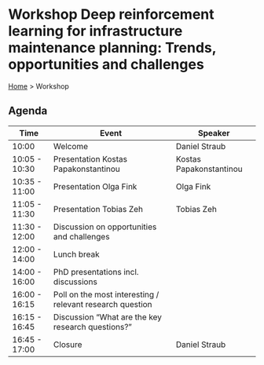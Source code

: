 
# Workshop Deep reinforcement learning for infrastructure maintenance planning: Trends, opportunities and challenges

[Home](index.md) > Workshop

## Agenda

| Time | Event | Speaker |
| --- | --- | --- |
| 10:00 | Welcome | Daniel Straub |
| 10:05 - 10:30 | Presentation Kostas Papakonstantinou | Kostas Papakonstantinou |
| 10:35 - 11:00 | Presentation Olga Fink | Olga Fink |
| 11:05 - 11:30 | Presentation Tobias Zeh | Tobias Zeh |
| 11:30 - 12:00 | Discussion on opportunities and challenges |  |
| 12:00 - 14:00 | Lunch break |  |
| 14:00 - 16:00 | PhD presentations incl. discussions |  |
| 16:00 - 16:15 | Poll on the most interesting / relevant research question |  |
| 16:15 - 16:45 | Discussion “What are the key research questions?” |  |
| 16:45 - 17:00 | Closure | Daniel Straub |
